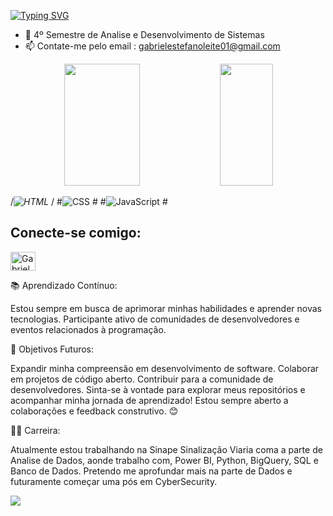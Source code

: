 

[![Typing SVG](https://readme-typing-svg.herokuapp.com/?color=8A2BE2&size=35&center=true&vCenter=true&width=1000&lines=Olá,+Meu+nome+é+Gabriel+Leite;Tenho+20+anos;Curso+Análise+e+Desenvolvimento+de+Sistemas)](https://git.io/typing-svg)

- 🔭 4º Semestre de Analise e Desenvolvimento de Sistemas
- 📫 Contate-me pelo email : gabrielestefanoleite01@gmail.com


<div align="center">  
  <img width="49%" height="195px" src="https://github-readme-stats.vercel.app/api?username=GabrielL3ite&show_icons=true&count_private=true&hide_border=true&title_color=F724A9&icon_color=4B0082&text_color=FFFAFA&bg_color=0d1117"/>
  <img width="41%" height="195px" src="https://github-readme-stats.vercel.app/api/top-langs/?username=GabrielL3ite&layout=compact&hide_border=true&title_color=F724A9&text_color=FFFAFA&bg_color=0d1117" />
</div>

/*![HTML](https://img.shields.io/badge/HTML5-0D1117?style=for-the-badge&logo=html5&logoColor=E34F26)&nbsp;*/
#![CSS](https://img.shields.io/badge/-CSS-0D1117?style=for-the-badge&logo=CSS3&logoColor=1572B6&labelColor=0D1117)&nbsp;#
#![JavaScript](https://img.shields.io/badge/-JavaScript-0D1117?style=for-the-badge&logo=javascript&labelColor=0D1117)&nbsp;#


## Conecte-se comigo:
<p align="left">
<a href="https://www.instagram.com/gabriel_leiiite/" target="blank"><img align="center" src="https://raw.githubusercontent.com/rahuldkjain/github-profile-readme-generator/master/src/images/icons/Social/instagram.svg" alt="GabrielL3ite" height="30" width="40" /></a>
</p>



  📚 Aprendizado Contínuo:

Estou sempre em busca de aprimorar minhas habilidades e aprender novas tecnologias.
Participante ativo de comunidades de desenvolvedores e eventos relacionados à programação.

  🎯 Objetivos Futuros:

Expandir minha compreensão em desenvolvimento de software.
Colaborar em projetos de código aberto.
Contribuir para a comunidade de desenvolvedores.
Sinta-se à vontade para explorar meus repositórios e acompanhar minha jornada de aprendizado! Estou sempre aberto a colaborações e feedback construtivo. 😊


🧑‍💻 Carreira:

Atualmente estou trabalhando na Sinape Sinalização Viaria coma a parte de Analise de Dados, aonde trabalho com, Power BI, Python, BigQuery, SQL e Banco de Dados.
Pretendo me aprofundar mais na parte de Dados e futuramente começar uma pós em CyberSecurity.


<p >
<img src="https://i.pinimg.com/originals/f1/ed/a4/f1eda4768df8d8135c779772f2833e88.gif">
</p>


